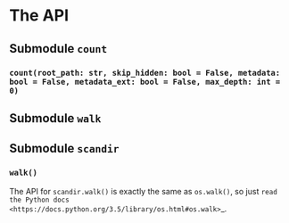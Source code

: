 # The API

## Submodule ``count``

### ``count(root_path: str, skip_hidden: bool = False, metadata: bool = False, metadata_ext: bool = False, max_depth: int = 0)``


## Submodule ``walk``

## Submodule ``scandir``

### ``walk()``

The API for ``scandir.walk()`` is exactly the same as ``os.walk()``, so just
`read the Python docs <https://docs.python.org/3.5/library/os.html#os.walk>`_.
